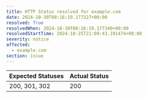 ```yaml
---
title: HTTP Status resolved for example.com
date: 2024-10-30T08:16:19.177327+00:00
resolved: True
resolvedWhen: 2024-10-30T08:16:19.177340+00:00
resolvedStartTime: 2024-10-25T21:09:43.191474+00:00
severity: notice
affected:
  - example.com
section: issue
---
```


| Expected Statuses | Actual Status  |
|-------------------|----------------|
| 200, 301, 302 | 200 |
